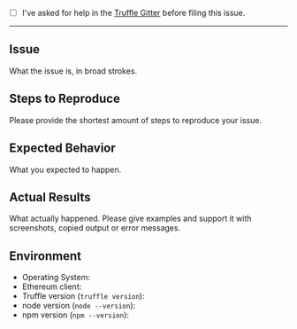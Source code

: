 - [ ] I've asked for help in the [Truffle Gitter](http://gitter.im/Consensys/truffle) before filing this issue.

---------------------------

## Issue

What the issue is, in broad strokes.

## Steps to Reproduce

Please provide the shortest amount of steps to reproduce your issue.

## Expected Behavior

What you expected to happen.

## Actual Results

What actually happened. Please give examples and support it with screenshots, copied output or error messages.

## Environment

* Operating System: 
* Ethereum client:
* Truffle version (`truffle version`):
* node version (`node --version`):
* npm version (`npm --version`): 

